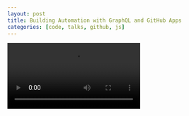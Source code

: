 ```yaml
---
layout: post
title: Building Automation with GraphQL and GitHub Apps
categories: [code, talks, github, js]
---
```


<video src="https://www.youtube.com/watch?time_continue=5&v=l3g41dGObJ4&feature=emb_logo"></video>
